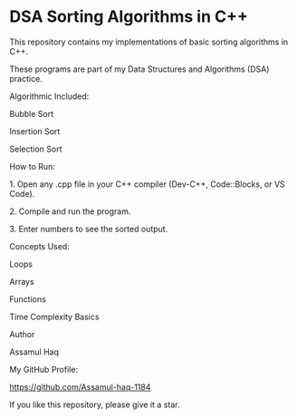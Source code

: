 # DSA Sorting Algorithms in C++

This repository contains my implementations of basic sorting algorithms in C++.

These programs are part of my Data Structures and Algorithms (DSA) practice.

Algorithmic Included:



Bubble Sort



Insertion Sort



Selection Sort





How to Run:



1\. Open any .cpp file in your C++ compiler (Dev-C++, Code::Blocks, or VS Code).





2\. Compile and run the program.





3\. Enter numbers to see the sorted output.







Concepts Used:



Loops



Arrays



Functions



Time Complexity Basics





Author



Assamul Haq

My GitHub Profile:

https://github.com/Assamul-haq-1184



If you like this repository, please give it a star.

